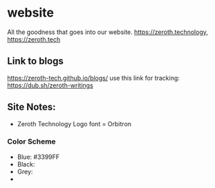 # website
All the goodness that goes into our website.  https://zeroth.technology, https://zeroth.tech

## Link to blogs
https://zeroth-tech.github.io/blogs/
  use this link for tracking: https://dub.sh/zeroth-writings

## Site Notes:
- Zeroth Technology Logo font = Orbitron

### Color Scheme
- Blue: #3399FF
- Black:
- Grey:
- 
